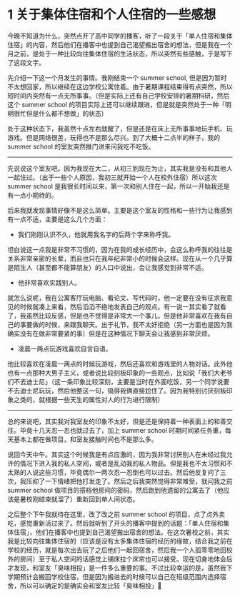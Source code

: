# 1 关于集体住宿和个人住宿的一些感想

今晚不知道为什么，突然点开了高中同学的播客，听了一段关于「单人住宿和集体住宿」的内容，然后他们在播客中也提到自己渴望搬出宿舍的想法，但是我在一个月之前，是处于一种比较向往集体住宿的生活状态，所以突然有些感触，于是写下了这段文字。

先介绍一下这一个月发生的事情。我刚结束一个 summer school, 但是因为暂时不太想回家，所以继续在这边学校公寓住着。由于暑期课程结束得有点突然，所以短时间内突然有一点无所事事。（但是实际上还有自己学校安排的暑期科研，然后这个 summer school 的项目实际上还可以继续跟进，但是就是突然处于一种「明明很忙但是什么都不想做」的状态）

处于这种状态下，我虽然十点左右就醒了，但是还是在床上无所事事地玩手机、玩游戏。但是网络很差，玩得也不是那么尽兴。到了大概十二点半的样子，我的 summer school 的室友突然推门进来问我吃不吃饭。

---

先说说这个室友吧。因为我现在大二，从初三到现在为止，其实我是没有和其他人一起住过。（出于一些个人原因，我初三就开始一个人在校外住宿）所以这次 summer school 是我很长时间以来，第一次和别人住在一起，所以一开始我还是有一点小期待的。

后来我就发现事情好像不是这么简单。主要是这个室友的性格和一些行为让我感到有一点不适，主要是这么几个方面：

- 我们刚刚认识不久，他就用我名字的后两个字来称呼我。

坦白说这一点我是非常不习惯的，因为在我的成长经历中，会这么称呼我的往往是关系非常亲密的长辈，而且也只在我年纪非常小的时候会这样。现在从一个几乎算是陌生人（甚至都不能算朋友）的人口中说出，会让我感觉到非常不适。

- 他非常喜欢实践别人。

就怎么说呢，我在公寓客厅玩电脑、看论文、写代码时，他一定要在没有征求我意见的时候就凑上来看，然后滔滔不绝地发表自己的观点。有一说一其实看了就看了，我虽然比较反感，但是也不觉得是非常大一个事儿。但是他非常喜欢在我有自己的事要做的时候，来跟我聊天。出于礼节，我不太好拒绝（另一方面也是因为我确实没有在做非常要紧的事）但是在这种情况下聊天会让我感到非常厌烦。

- 凌晨一两点玩游戏喜欢自言自语。

他比较喜欢在凌晨一两点的时候玩游戏，然后还喜欢和游戏里的人物对话。此外他也有一点那种大男子主义，或者说比较刻板印象的一些观点，比如说「我们大老爷们不去迪士尼」（这一条印象比较深刻，主要是当时在外面吃饭，另一个同学说要不去迪士尼玩玩，然后他整这一句，搞得我俩直接尬住了。因为我特别讨厌刻板印象之类的，就根据一些天生的属性对人的行为进行限制）

---

总的来说吧，其实我对我室友的印象不太好，但是还是保持着一种表面上的和善交往。毕竟十几天忍一忍也就过去了，加上 summer school 时期时间紧任务重，每天基本上都在做项目，和室友接触时间也不是那么多。

说回今天中午。其实这个时候我是有点应激的，因为我非常讨厌别人在未经过我允许的情况下进入我的私人空间，或者是乱动我的私人物品。但是我也不太习惯和不太熟的人说这些习惯，毕竟偶尔一两次忍一忍倒也可以过去。然后他反复问了三次，我压抑了一下情绪把他打发走了。然后之后我突然觉得非常难受，就问我之前 summer school 做项目的搭档他房间的密码，然后跑到他遗留的公寓去了（他应该是暑校刚结束就溜了）重新回到单人间状态。

之后整个下午我就待在这里，改了改之前 summer school 的项目，点了点外卖吃，感觉重新活过来了。然后就听到了开头的播客中提到的话题：「单人住宿和集体住宿」，他们在播客中也提到自己渴望搬出宿舍的想法。在这次暑校之前，其实我是比较向往集体住宿的（应该是没有太多集体住宿的经历的缘故，结合我之前在学校的经历，就是每次出去玩了之后他们一起回宿舍，然后我一个人孤零零地回校外的房间）至于私人空间的话感觉上铺床拉个床帘也可以接受。现在切身地体会后才发现，和室友「臭味相投」是一件多么重要的事。不过比较幸运的是，虽然我下学期预计会搬回学校住宿，但是因为搬进去的时候可以自己在班级范围内选择宿舍，所以可以确定的是确实会和室友比较「臭味相投」🤣

